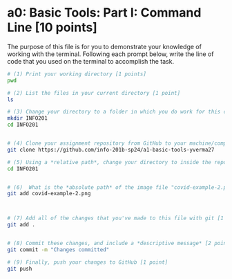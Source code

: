 # a0: Basic Tools: Part I: Command Line [10 points]

The purpose of this file is for you to demonstrate your knowledge of working with the terminal. Following each prompt below, write the line of code that you used on the terminal to accomplish the task.

```bash
# (1) Print your working directory [1 points]
pwd

# (2) List the files in your current directory [1 point]
ls

# (3) Change your directory to a folder in which you do work for this class (if you haven't created such a folder, please do so now — perhaps titled "INFO201") [1 point]
mkdir INFO201
cd INFO201


# (4) Clone your assignment repository from GitHub to your machine/computer [1 point]
git clone https://github.com/info-201b-sp24/a1-basic-tools-yverma27 

# (5) Using a *relative path*, change your directory to inside the repository you just cloned [1 point]
cd INFO201 


# (6)  What is the *absolute path* of the image file "covid-example-2.png"? (You can answer the absolute path on your own computer, or the absolute path only within the GitHub repository) [1 points]
git add covid-example-2.png



# (7) Add all of the changes that you've made to this file with git [1 point]
git add .


# (8) Commit these changes, and include a *descriptive message* [2 points]
git commit -m "Changes committed"

# (9) Finally, push your changes to GitHub [1 point]
git push

```
